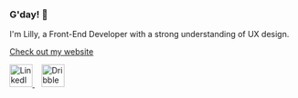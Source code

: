 ### G'day! 👋
I'm Lilly, a Front-End Developer with a strong understanding of UX design. 

[Check out my website](https://lillyko.netlify.app/)


<a href="https://www.linkedin.com/in/lillyko">
    <img src="https://github.com/lillyxcko/lillyxcko/assets/79551113/7404496a-4bac-4ad8-9035-daccc48a81e2" alt="LinkedIn Logo" width="40" height="40">
</a>&nbsp;&nbsp;
<a href="https://dribbble.com/lillyxcko">
    <img src="https://github.com/lillyxcko/lillyxcko/assets/79551113/dc4e35a6-976b-4485-8daf-63714c7c837c" alt="Dribble Logo" width="40" height="40">
</a>

<!--
**lillyxcko/lillyxcko** is a ✨ _special_ ✨ repository because its `README.md` (this file) appears on your GitHub profile.

Here are some ideas to get you started:

- 🔭 I’m currently working on ...
- 🌱 I’m currently learning ...
- 👯 I’m looking to collaborate on ...
- 🤔 I’m looking for help with ...
- 💬 Ask me about ...
- 📫 How to reach me: ...
- 😄 Pronouns: ...
- ⚡ Fun fact: ...
-->
